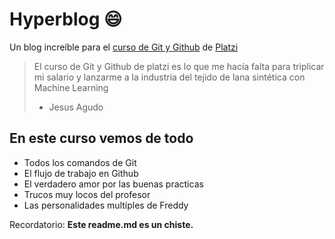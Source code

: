 # Hyperblog :smile:
Un blog increíble para el [curso de Git y Github](http://google.com "curso de Git y Github") de [Platzi](http://google.com "Platzi")
> El curso de Git y Github de platzi es lo que me hacía falta para triplicar mi salario y lanzarme a la industria del tejido de lana sintética con Machine Learning
> - Jesus Agudo

## En este curso vemos de todo
- Todos los comandos de Git
- El flujo de trabajo en Github
- El verdadero amor por las buenas practicas
- Trucos muy locos del profesor
- Las personalidades multíples de Freddy

Recordatorio: **Este readme.md es un chiste.**
